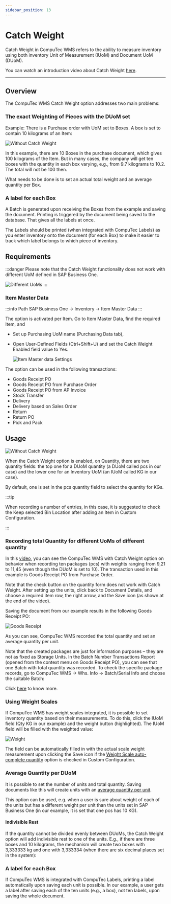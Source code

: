```yaml
---
sidebar_position: 13
---
```


# Catch Weight

Catch Weight in CompuTec WMS refers to the ability to measure inventory using both inventory Unit of Measurement (IUoM) and Document UoM (DUoM).

You can watch an introduction video about Catch Weight [here](https://www.youtube.com/watch?v=XGptQ9TQ90U).

---

## Overview

The CompuTec WMS Catch Weight option addresses two main problems:

### The exact Weighting of Pieces with the DUoM set

Example: There is a Purchase order with UoM set to Boxes. A box is set to contain 10 kilograms of an Item:

![Without Catch Weight](./media/catch-weight/catch-weight.png)

In this example, there are 10 Boxes in the purchase document, which gives 100 kilograms of the Item. But in many cases, the company will get ten boxes with the quantity in each box varying, e.g., from 9.7 kilograms to 10.2. The total will not be 100 then.

What needs to be done is to set an actual total weight and an average quantity per Box.

### A label for each Box

A Batch is generated upon receiving the Boxes from the example and saving the document. Printing is triggered by the document being saved to the database. That gives all the labels at once.

The Labels should be printed (when integrated with CompuTec Labels) as you enter inventory onto the document (for each Box) to make it easier to track which label belongs to which piece of inventory.

## Requirements

:::danger
Please note that the Catch Weight functionality does not work with different UoM defined in SAP Business One.

![Different UoMs](./media/different-uoms.webp)
:::

### Item Master Data

:::info Path
SAP Business One → Inventory → Item Master Data
:::

The option is activated per Item. Go to Item Master Data, find the required Item, and

- Set up Purchasing UoM name (Purchasing Data tab),

- Open User-Defined Fields (Ctrl+Shift+U) and set the Catch Weight Enabled field value to Yes.

    ![Item Master data Settings](./media/catch-weight/item-master-data-settings.png)

The option can be used in the following transactions:

- Goods Receipt PO
- Goods Receipt PO from Purchase Order
- Goods Receipt PO from AP Invoice
- Stock Transfer
- Delivery
- Delivery based on Sales Order
- Return
- Return PO
- Pick and Pack

## Usage

![Without Catch Weight](./media/catch-weight/grpo-usage.png)

When the Catch Weight option is enabled, on Quantity, there are two quantity fields: the top one for a DUoM quantity (a DUoM called pcs in our case) and the lower one for an Inventory UoM (an IUoM called KG in our case).

By default, one is set in the pcs quantity field to select the quantity for KGs.

:::tip

When recording a number of entries, in this case, it is suggested to check the Keep selected Bin Location after adding an Item in Custom Configuration.

:::

### Recording total Quantity for different UoMs of different quantity

In this [video](https://www.youtube.com/watch?v=HHxk_J8FX1E), you can see the CompuTec WMS with Catch Weight option on behavior when recording ten packages (pcs) with weights ranging from 9,21 to 11,45 (even though the DUoM is set to 10). The transaction used in this example is Goods Receipt PO from Purchase Order.

Note that the check button on the quantity form does not work with Catch Weight. After setting up the units, click back to Document Details, and choose a required item row, the right arrow, and the Save icon (as shown at the end of the video).

Saving the document from our example results in the following Goods Receipt PO:

![Goods Receipt](./media/catch-weight/grpo-result.png)

As you can see, CompuTec WMS recorded the total quantity and set an average quantity per unit.

Note that the created packages are just for information purposes – they are not as fixed as Storage Units. In the Batch Number Transactions Report (opened from the context menu on Goods Receipt PO), you can see that one Batch with total quantity was recorded. To check the specific package records, go to CompuTec WMS → Whs. Info → Batch/Serial Info and choose the suitable Batch:

Click [here](https://www.youtube.com/shorts/lJHc8UuSsT8) to know more.

### Using Weight Scales

If CompuTec WMS has weight scales integrated, it is possible to set inventory quantity based on their measurements. To do this, click the IUoM field (Qty KG in our example) and the weight button (highlighted). The IUoM field will be filled with the weighted value:

![Weight](./media/weight.webp)

The field can be automatically filled in with the actual scale weight measurement upon clicking the Save icon if the [Weight Scale auto-complete quantity](../administrator-guide/custom-configuration/custom-configuration-functions/common.md) option is checked in Custom Configuration.

### Average Quantity per DUoM

It is possible to set the number of units and total quantity. Saving documents like this will create units with an [average quantity per unit](https://www.youtube.com/shorts/w_7l1lH6eTs).

This option can be used, e.g. when a user is sure about weight of each of the units but has a different weight per unit than the units set in SAP Business One (in our example, it is set that one pcs has 10 KG).

#### Indivisible Rest

If the quantity cannot be divided evenly between DUoMs, the Catch Weight option will add indivisible rest to one of the units. E.g., if there are three boxes and 10 kilograms, the mechanism will create two boxes with 3,333333 kg and one with 3,333334 (when there are six decimal places set in the system):

### A label for each Box

If CompuTec WMS is integrated with CompuTec Labels, printing a label automatically upon saving each unit is possible. In our example, a user gets a label after saving each of the ten units (e.g., a box), not ten labels, upon saving the whole document.
